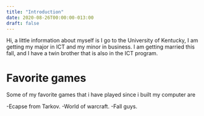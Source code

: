 ```yaml
---
title: "Introduction"
date: 2020-08-26T00:00:00-013:00
draft: false
---
```

Hi, a little information about myself is I go to the University of Kentucky, I am getting my major in ICT and my minor in business.
I am getting married this fall, and I have a twin brother that is also in the ICT program.

Favorite games
==============
Some of my favorite games that i have played since i built my computer are

-Ecapse from Tarkov.
-World of warcraft.
-Fall guys.


  
